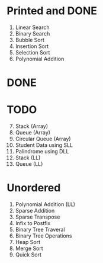 # Printed and DONE
1. Linear Search
2. Binary Search
3. Bubble Sort
4. Insertion Sort
5. Selection Sort
6. Polynomial Addition

# DONE

# TODO
7. Stack (Array)
8. Queue (Array)
9. Circular Queue (Array)
10. Student Data using SLL
11. Palindrome using DLL
12. Stack (LL)
13. Queue (LL)

# Unordered
1. Polynomial Addition (LL)
2. Sparse Addition
3. Sparse Transpose
4. Infix to Postfix
5. Binary Tree Traveral
6. Binary Tree Operations
7. Heap Sort
8. Merge Sort
9. Quick Sort
